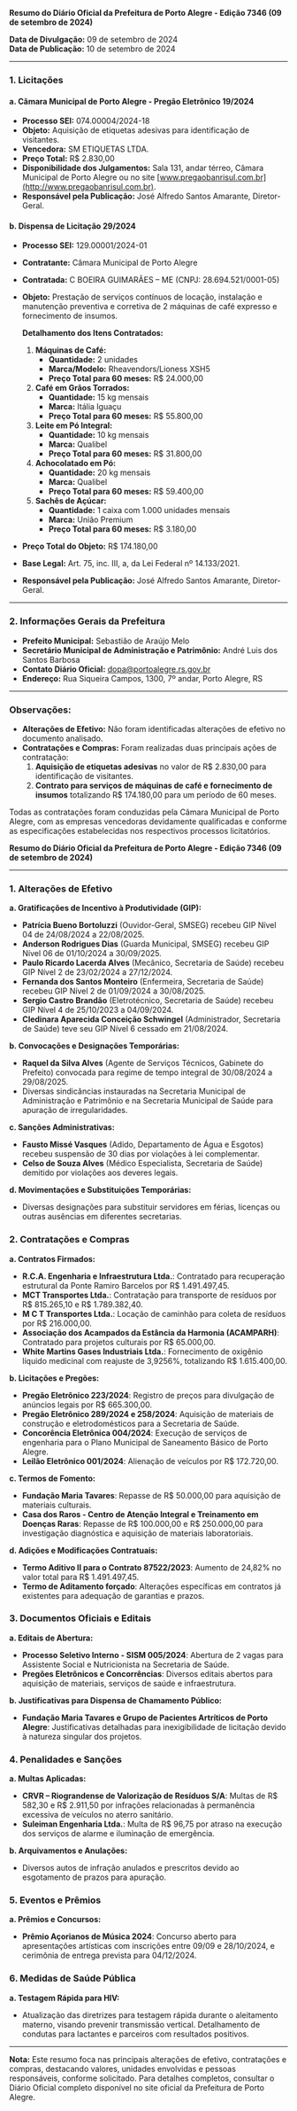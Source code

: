 **Resumo do Diário Oficial da Prefeitura de Porto Alegre - Edição 7346 (09 de setembro de 2024)**

**Data de Divulgação:** 09 de setembro de 2024  
**Data de Publicação:** 10 de setembro de 2024

---

### **1. Licitações**

#### **a. Câmara Municipal de Porto Alegre - Pregão Eletrônico 19/2024**
- **Processo SEI:** 074.00004/2024-18
- **Objeto:** Aquisição de etiquetas adesivas para identificação de visitantes.
- **Vencedora:** SM ETIQUETAS LTDA.
- **Preço Total:** R$ 2.830,00
- **Disponibilidade dos Julgamentos:** Sala 131, andar térreo, Câmara Municipal de Porto Alegre ou no site [www.pregaobanrisul.com.br](http://www.pregaobanrisul.com.br).
- **Responsável pela Publicação:** José Alfredo Santos Amarante, Diretor-Geral.

#### **b. Dispensa de Licitação 29/2024**
- **Processo SEI:** 129.00001/2024-01
- **Contratante:** Câmara Municipal de Porto Alegre
- **Contratada:** C BOEIRA GUIMARÃES – ME (CNPJ: 28.694.521/0001-05)
- **Objeto:** Prestação de serviços contínuos de locação, instalação e manutenção preventiva e corretiva de 2 máquinas de café expresso e fornecimento de insumos.
  
  **Detalhamento dos Itens Contratados:**
  1. **Máquinas de Café:**
     - **Quantidade:** 2 unidades
     - **Marca/Modelo:** Rheavendors/Lioness XSH5
     - **Preço Total para 60 meses:** R$ 24.000,00
  2. **Café em Grãos Torrados:**
     - **Quantidade:** 15 kg mensais
     - **Marca:** Itália Iguaçu
     - **Preço Total para 60 meses:** R$ 55.800,00
  3. **Leite em Pó Integral:**
     - **Quantidade:** 10 kg mensais
     - **Marca:** Qualibel
     - **Preço Total para 60 meses:** R$ 31.800,00
  4. **Achocolatado em Pó:**
     - **Quantidade:** 20 kg mensais
     - **Marca:** Qualibel
     - **Preço Total para 60 meses:** R$ 59.400,00
  5. **Sachês de Açúcar:**
     - **Quantidade:** 1 caixa com 1.000 unidades mensais
     - **Marca:** União Premium
     - **Preço Total para 60 meses:** R$ 3.180,00

- **Preço Total do Objeto:** R$ 174.180,00
- **Base Legal:** Art. 75, inc. III, a, da Lei Federal nº 14.133/2021.
- **Responsável pela Publicação:** José Alfredo Santos Amarante, Diretor-Geral.

---

### **2. Informações Gerais da Prefeitura**

- **Prefeito Municipal:** Sebastião de Araújo Melo
- **Secretário Municipal de Administração e Patrimônio:** André Luis dos Santos Barbosa
- **Contato Diário Oficial:** dopa@portoalegre.rs.gov.br
- **Endereço:** Rua Siqueira Campos, 1300, 7º andar, Porto Alegre, RS

---

### **Observações:**
- **Alterações de Efetivo:** Não foram identificadas alterações de efetivo no documento analisado.
- **Contratações e Compras:** Foram realizadas duas principais ações de contratação:
  1. **Aquisição de etiquetas adesivas** no valor de R$ 2.830,00 para identificação de visitantes.
  2. **Contrato para serviços de máquinas de café e fornecimento de insumos** totalizando R$ 174.180,00 para um período de 60 meses.

Todas as contratações foram conduzidas pela Câmara Municipal de Porto Alegre, com as empresas vencedoras devidamente qualificadas e conforme as especificações estabelecidas nos respectivos processos licitatórios.

**Resumo do Diário Oficial da Prefeitura de Porto Alegre - Edição 7346 (09 de setembro de 2024)**

---

### **1. Alterações de Efetivo**

**a. Gratificações de Incentivo à Produtividade (GIP):**
- **Patrícia Bueno Bortoluzzi** (Ouvidor-Geral, SMSEG) recebeu GIP Nível 04 de 24/08/2024 a 22/08/2025.
- **Anderson Rodrigues Dias** (Guarda Municipal, SMSEG) recebeu GIP Nível 06 de 01/10/2024 a 30/09/2025.
- **Paulo Ricardo Lacerda Alves** (Mecânico, Secretaria de Saúde) recebeu GIP Nível 2 de 23/02/2024 a 27/12/2024.
- **Fernanda dos Santos Monteiro** (Enfermeira, Secretaria de Saúde) recebeu GIP Nível 2 de 01/09/2024 a 30/08/2025.
- **Sergio Castro Brandão** (Eletrotécnico, Secretaria de Saúde) recebeu GIP Nível 4 de 25/10/2023 a 04/09/2024.
- **Cledinara Aparecida Conceição Schwingel** (Administrador, Secretaria de Saúde) teve seu GIP Nível 6 cessado em 21/08/2024.

**b. Convocações e Designações Temporárias:**
- **Raquel da Silva Alves** (Agente de Serviços Técnicos, Gabinete do Prefeito) convocada para regime de tempo integral de 30/08/2024 a 29/08/2025.
- Diversas sindicâncias instauradas na Secretaria Municipal de Administração e Patrimônio e na Secretaria Municipal de Saúde para apuração de irregularidades.

**c. Sanções Administrativas:**
- **Fausto Missé Vasques** (Adido, Departamento de Água e Esgotos) recebeu suspensão de 30 dias por violações à lei complementar.
- **Celso de Souza Alves** (Médico Especialista, Secretaria de Saúde) demitido por violações aos deveres legais.

**d. Movimentações e Substituições Temporárias:**
- Diversas designações para substituir servidores em férias, licenças ou outras ausências em diferentes secretarias.

### **2. Contratações e Compras**

**a. Contratos Firmados:**
- **R.C.A. Engenharia e Infraestrutura Ltda.**: Contratado para recuperação estrutural da Ponte Ramiro Barcelos por R$ 1.491.497,45.
- **MCT Transportes Ltda.**: Contratação para transporte de resíduos por R$ 815.265,10 e R$ 1.789.382,40.
- **M C T Transportes Ltda.**: Locação de caminhão para coleta de resíduos por R$ 216.000,00.
- **Associação dos Acampados da Estância da Harmonia (ACAMPARH)**: Contratado para projetos culturais por R$ 65.000,00.
- **White Martins Gases Industriais Ltda.**: Fornecimento de oxigênio líquido medicinal com reajuste de 3,9256%, totalizando R$ 1.615.400,00.

**b. Licitações e Pregões:**
- **Pregão Eletrônico 223/2024**: Registro de preços para divulgação de anúncios legais por R$ 665.300,00.
- **Pregão Eletrônico 289/2024 e 258/2024**: Aquisição de materiais de construção e eletrodomésticos para a Secretaria de Saúde.
- **Concorência Eletrônica 004/2024**: Execução de serviços de engenharia para o Plano Municipal de Saneamento Básico de Porto Alegre.
- **Leilão Eletrônico 001/2024**: Alienação de veículos por R$ 172.720,00.

**c. Termos de Fomento:**
- **Fundação Maria Tavares**: Repasse de R$ 50.000,00 para aquisição de materiais culturais.
- **Casa dos Raros - Centro de Atenção Integral e Treinamento em Doenças Raras**: Repasse de R$ 100.000,00 e R$ 250.000,00 para investigação diagnóstica e aquisição de materiais laboratoriais.

**d. Adições e Modificações Contratuais:**
- **Termo Aditivo II para o Contrato 87522/2023**: Aumento de 24,82% no valor total para R$ 1.491.497,45.
- **Termo de Aditamento forçado**: Alterações específicas em contratos já existentes para adequação de garantias e prazos.

### **3. Documentos Oficiais e Editais**

**a. Editais de Abertura:**
- **Processo Seletivo Interno - SISM 005/2024**: Abertura de 2 vagas para Assistente Social e Nutricionista na Secretaria de Saúde.
- **Pregões Eletrônicos e Concorrências**: Diversos editais abertos para aquisição de materiais, serviços de saúde e infraestrutura.

**b. Justificativas para Dispensa de Chamamento Público:**
- **Fundação Maria Tavares e Grupo de Pacientes Artríticos de Porto Alegre**: Justificativas detalhadas para inexigibilidade de licitação devido à natureza singular dos projetos.

### **4. Penalidades e Sanções**

**a. Multas Aplicadas:**
- **CRVR – Riograndense de Valorização de Resíduos S/A**: Multas de R$ 582,30 e R$ 2.911,50 por infrações relacionadas à permanência excessiva de veículos no aterro sanitário.
- **Suleiman Engenharia Ltda.**: Multa de R$ 96,75 por atraso na execução dos serviços de alarme e iluminação de emergência.

**b. Arquivamentos e Anulações:**
- Diversos autos de infração anulados e prescritos devido ao esgotamento de prazos para apuração.

### **5. Eventos e Prêmios**

**a. Prêmios e Concursos:**
- **Prêmio Açorianos de Música 2024**: Concurso aberto para apresentações artísticas com inscrições entre 09/09 e 28/10/2024, e cerimônia de entrega prevista para 04/12/2024.

### **6. Medidas de Saúde Pública**

**a. Testagem Rápida para HIV:**
- Atualização das diretrizes para testagem rápida durante o aleitamento materno, visando prevenir transmissão vertical. Detalhamento de condutas para lactantes e parceiros com resultados positivos.

---

**Nota:** Este resumo foca nas principais alterações de efetivo, contratações e compras, destacando valores, unidades envolvidas e pessoas responsáveis, conforme solicitado. Para detalhes completos, consultar o Diário Oficial completo disponível no site oficial da Prefeitura de Porto Alegre.